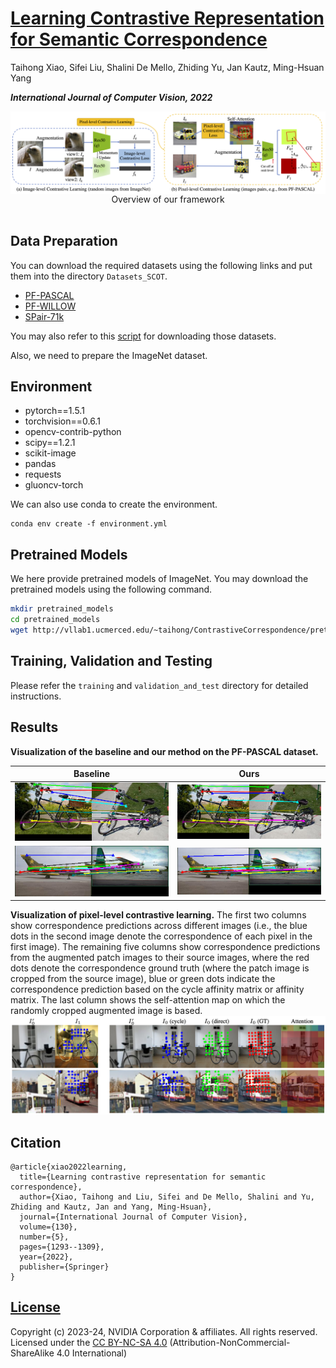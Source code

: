 # [Learning Contrastive Representation for Semantic Correspondence](https://arxiv.org/abs/2109.10967)

Taihong Xiao, Sifei Liu, Shalini De Mello, Zhiding Yu, Jan Kautz, Ming-Hsuan Yang

***International Journal of Computer Vision, 2022***

<div align="center">
<img align="center" src="figs/framework.png" width="900" alt="model">
</div>
<div align="center">
Overview of our framework
</div>
<br/>


## Data Preparation

You can download the required datasets using the following links and put them into the directory `Datasets_SCOT`.

- [PF-PASCAL](https://www.di.ens.fr/willow/research/proposalflow/)
- [PF-WILLOW](https://www.di.ens.fr/willow/research/proposalflow/)
- [SPair-71k](https://cvlab.postech.ac.kr/research/SPair-71k/)

You may also refer to this [script](https://github.com/juhongm999/hpf/blob/master/data/download.py) for downloading those datasets.

Also, we need to prepare the ImageNet dataset.


## Environment

- pytorch==1.5.1
- torchvision==0.6.1
- opencv-contrib-python
- scipy==1.2.1
- scikit-image
- pandas
- requests
- gluoncv-torch

We can also use conda to create the environment.
```
conda env create -f environment.yml
```

## Pretrained Models

We here provide pretrained models of ImageNet. You may download the pretrained models using the following command.

```bash
mkdir pretrained_models
cd pretrained_models
wget http://vllab1.ucmerced.edu/~taihong/ContrastiveCorrespondence/pretrained_models/moco.pth.tar
```

## Training, Validation and Testing

Please refer the `training` and `validation_and_test` directory for detailed instructions.


## Results

**Visualization of the baseline and our method on the PF-PASCAL dataset.**

Baseline    |  Ours
-------------------------|-------------------------
![](figs/vis-SCOT-OT-RHM-022.png)  |  ![](figs/vis-ours-OT-RHM-022.png)
![](figs/vis-SCOT-OT-RHM-012.png)  |  ![](figs/vis-ours-OT-RHM-012.png)


**Visualization of pixel-level contrastive learning.**
The first two columns show correspondence predictions across different images (i.e., the blue dots in the second image denote the correspondence of each pixel in the first image). The remaining five columns show correspondence predictions from the augmented patch images to their source images, where the red dots denote the correspondence ground truth (where the patch image is cropped from the source image), blue or green dots indicate the correspondence prediction based on the cycle affinity matrix or affinity matrix. The last column shows the self-attention map on which the randomly cropped augmented image is based. 
![](figs/pixel-vis.png)

## Citation

```
@article{xiao2022learning,
  title={Learning contrastive representation for semantic correspondence},
  author={Xiao, Taihong and Liu, Sifei and De Mello, Shalini and Yu, Zhiding and Kautz, Jan and Yang, Ming-Hsuan},
  journal={International Journal of Computer Vision},
  volume={130},
  number={5},
  pages={1293--1309},
  year={2022},
  publisher={Springer}
}
```


## [License](https://github.com/NVlabs/Contrastive-Correspondence/blob/master/LICENSE)

Copyright (c) 2023-24, NVIDIA Corporation & affiliates. All rights reserved. Licensed under the [CC BY-NC-SA 4.0](https://github.com/NVlabs/Contrastive-Correspondence/blob/master/CC-BY-NC-SA-4.0.md) (Attribution-NonCommercial-ShareAlike 4.0 International)



